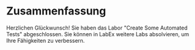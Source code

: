 # Zusammenfassung

Herzlichen Glückwunsch! Sie haben das Labor "Create Some Automated Tests" abgeschlossen. Sie können in LabEx weitere Labs absolvieren, um Ihre Fähigkeiten zu verbessern.
